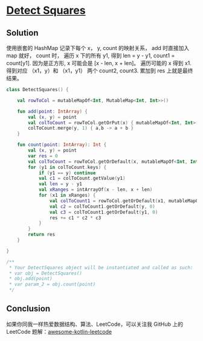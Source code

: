 # [Detect Squares][title]

## Solution
使用嵌套的 HashMap 记录下每个 x， y, count 的映射关系， add 时直接加入 map 就好，
count 时， 遍历 x 下的所有 y1, 得到 len = y - y1, count1 = count[y1]. 因为是正方形, x 可能会是 [x - len, x + len]。
遍历可能的 x 得到 x1. 得到对应 （x1，y）和 （x1，y1） 两个 count2, count3. 累加到 res 上就是最终结果。

```kotlin
class DetectSquares() {

    val rowToCol = mutableMapOf<Int, MutableMap<Int, Int>>()

    fun add(point: IntArray) {
        val (x, y) = point
        val colToCount = rowToCol.getOrPut(x) { mutableMapOf<Int, Int>() }
        colToCount.merge(y, 1) { a,b -> a + b }
    }

    fun count(point: IntArray): Int {
        val (x, y) = point
        var res = 0
        val colToCount = rowToCol.getOrDefault(x, mutableMapOf<Int, Int>())
        for (y1 in colToCount.keys) {
            if (y1 == y) continue
            val c1 = colToCount.getValue(y1)
            val len = y - y1
            val xRanges = intArrayOf(x - len, x + len)
            for (x1 in xRanges) {
                val colToCount1 = rowToCol.getOrDefault(x1, mutableMapOf<Int, Int>())
                val c2 = colToCount1.getOrDefault(y, 0)
                val c3 = colToCount1.getOrDefault(y1, 0)
                res += c1 * c2 * c3
            }
        }
        return res
    }

}

/**
 * Your DetectSquares object will be instantiated and called as such:
 * var obj = DetectSquares()
 * obj.add(point)
 * var param_2 = obj.count(point)
 */
```

## Conclusion

如果你同我一样热爱数据结构、算法、LeetCode，可以关注我 GitHub 上的 LeetCode 题解：[awesome-kotlin-leetcode][akl]



[title]: https://leetcode.cn/problems/detect-squares/description/?company_slug=google
[akl]: https://github.com/NightXlt/awesome-kotlin-leetcode
